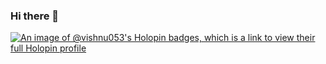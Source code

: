 ### Hi there 👋

[![An image of @vishnu053's Holopin badges, which is a link to view their full Holopin profile](https://holopin.me/vishnu053)](https://holopin.io/@vishnu053)

